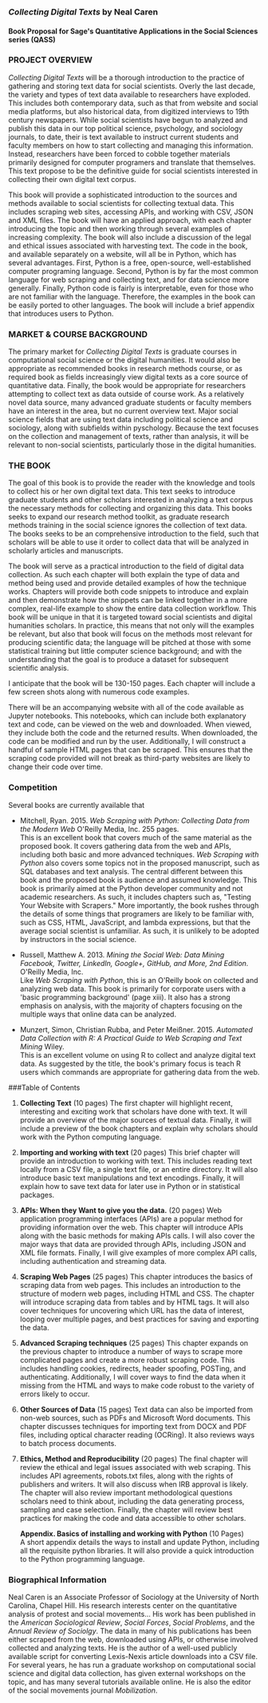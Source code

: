 ### *Collecting Digital Texts* by Neal Caren  
#### Book Proposal for Sage's Quantitative Applications in the Social Sciences series (QASS)

### PROJECT OVERVIEW
*Collecting Digital Texts* will be a thorough introduction to the practice of gathering and storing text data for social scientists. Overly the last decade, the variety and types of text data available to researchers have exploded. This includes both contemporary data, such as that from website and social media platforms, but also historical data, from digitized interviews to 19th century newspapers. While social scientists have begun to analyzed and publish this data in our top political science, psychology, and sociology journals, to date, their is text available to instruct current students and faculty members on how to start collecting and managing this information. Instead, researchers have been forced to cobble together materials primarily designed for computer programers and translate that themselves. This text propose to be the definitive guide for social scientists interested in collecting their own digital text corpus.

This book will provide a sophisticated introduction to the sources and methods available to social scientists for collecting textual data. This includes scraping web sites, accessing APIs, and working with CSV, JSON and XML files. The book will have an applied approach, with each chapter introducing the topic and then working through several examples of increasing complexity. The book will also include a discussion of the legal and ethical issues associated with harvesting text. The code in the book, and available separately on a website, will all be in Python, which has several advantages. First, Python is a free, open-source, well-established computer programing language. Second, Python is by far the most common language for web scraping and collecting text, and for data science more generally. Finally, Python code is fairly is interpretable, even for those who are not familiar with the language. Therefore, the examples in the book can be easily ported to other languages. The book will include a brief appendix that introduces users to Python. 
### MARKET & COURSE BACKGROUND
The primary market for *Collecting Digital Texts* is graduate courses in computational social science or the digital humanities. It would also be appropriate as recommended books in research methods course, or as  required book as fields increasingly view digital texts as a core source of quantitative data. Finally, the book would be appropriate for researchers attempting to collect text as data outside of course work. As a relatively novel data source, many advanced graduate students or faculty members have an interest in the area, but no current overview text. Major social science fields that are using text data including political science and sociology, along with subfields within pyschology. Because the text focuses on the collection and management of texts, rather than analysis, it will be relevant to non-social scientists, particularly those in the digital humanities. 

### THE BOOK
The goal of this book is to provide the reader with the knowledge and tools to collect his or her own digital text data. This text seeks to introduce graduate students and other scholars interested in analyzing a text corpus the necessary methods for collecting and organizing this data. This books seeks to expand our research method toolkit, as graduate research methods training in the social science ignores the collection of text data. The books seeks to be an comprehensive introduction to the field, such that scholars will be able to use it order to collect data that will be analyzed in scholarly articles and manuscripts. 

The book will serve as a practical introduction to the field of digital data collection. As such each chapter will both explain the type of data and method being used and provide detailed examples of how the technique works. Chapters will provide both code snippets to introduce and explain and then demonstrate how the snippets can be linked together in a more complex, real-life example to show the entire data collection workflow. This book will be unique in that it is targeted toward social scientists and digital humanities scholars. In practice, this means that not only will the examples be relevant, but also that book will focus on the methods most relevant for producing scientific data; the language will be pitched at those with some statistical training but little computer science background; and with the understanding that the goal is to produce a dataset for subsequent scientific analysis. 

I anticipate that the book will be 130-150 pages. Each chapter will include a few screen shots along with numerous code examples.  


There will be an accompanying website with all of the code available as Jupyter notebooks. This notebooks, which can include both explanatory text and code, can be viewed on the web and downloaded. When viewed, they include both the code and the returned results. When downloaded, the code can be modified and run by the user. Additionally, I will construct a handful of sample HTML pages that can be scraped. This ensures that the scraping code provided will not break as third-party websites are likely to change their code over time.  



### Competition
Several books are currently available that 

* Mitchell, Ryan. 2015. *Web Scraping with Python: Collecting Data from the Modern Web* O'Reilly Media, Inc. 255 pages.  
	This is an excellent book that covers much of the same material as the proposed book. It covers gathering data from the web and APIs, including both basic and more advanced techniques. *Web Scraping with Python* also covers some topics not in the proposed manuscript, such as SQL databases and text analysis. The central different between this book and the proposed book is audience and assumed knowledge. This book is primarily aimed at the Python developer community and not academic researchers. As such, it includes chapters such as, "Testing Your Website with Scrapers." More importantly, the book rushes through the details of some things that programers are likely to be familiar with, such as CSS, HTML, JavaScript, and lambda expressions, but that the average social scientist is unfamiliar. As such, it is unlikely to be adopted by instructors in the social science. 
     
* Russell, Matthew A. 2013. *Mining the Social Web: Data Mining Facebook, Twitter, LinkedIn, Google+, GitHub, and More, 2nd Edition.* O'Reilly Media, Inc.  
	Like *Web Scraping with Python*, this is an O'Reilly book on collected and analyzing web data. This book is primarily for corporate users with a 'basic programming background' (page xiii). It also has a strong emphasis on analysis, with the majority of chapters focusing on the multiple ways that online data can be analyzed. 

* Munzert, Simon, Christian Rubba, and Peter Meißner. 2015. *Automated Data Collection with R: A Practical Guide to Web Scraping and Text Mining* Wiley.  
	This is an excellent volume on using R to collect and analyze digital text data. As suggested by the title, the book's primary focus is teach R users which commands are appropriate for gathering data from the web.   
	
###Table of Contents

1. **Collecting Text**  (10 pages)
    The first chapter will highlight recent, interesting and exciting work that scholars have done with text. It will provide an overview of the major sources of textual data. Finally, it will include a preview of the book chapters and explain why scholars should work with the Python computing language. 
     
2. **Importing and working with text**  (20 pages)
	This brief chapter will provide an introduction to working with text. This includes reading text locally from a CSV file, a single text file, or an entire directory. It will also introduce basic text manipulations and text encodings. Finally, it will explain how to save text data for later use in Python or in statistical packages. 
	
3. **APIs: When they Want to give you the data.** (20 pages)
	Web application programming interfaces (APIs) are a popular method for providing information over the web. This chapter will introduce APIs along with the basic methods for making APIs calls. I will also cover the major ways that data are provided through APIs, including JSON and XML file formats. Finally, I will give examples of more complex API calls, including authentication and streaming data.  
 
4. **Scraping Web Pages**  (25 pages)
	This chapter introduces the basics of scraping data from web pages. This includes an introduction to the structure of modern web pages, including HTML and CSS. The chapter will introduce scraping data from tables and by HTML tags. It will also cover techniques for uncovering which URL has the data of interest, looping over multiple pages, and best practices for saving and exporting the data. 

5. **Advanced Scraping techniques**   (25 pages)
	This chapter expands on the previous chapter to introduce a number of ways to scrape more complicated pages and create a more robust scraping code. This includes handling cookies, redirects, header spoofing, POSTing, and authenticating. Additionally, I will cover ways to find the data when it missing from the HTML and ways to make code robust to the variety of errors likely to occur.
	
6. **Other Sources of Data** (15 pages)
	Text data can also be imported from non-web sources, such as PDFs and Microsoft Word documents. This chapter discusses techniques for importing text from DOCX and PDF files, including optical character reading (OCRing). It also reviews ways to batch process documents. 
	
6. **Ethics, Method and Reproducibility** (20 pages)
	The final chapter will review the ethical and legal issues associated with web scraping. This includes API agreements, robots.txt files, along with the rights of publishers and writers. It will also discuss when IRB approval is likely.  The chapter will also review important methodological questions scholars need to think about, including the data generating process, sampling and case selection. Finally, the chapter will review best practices for making the code and data accessible to other scholars.  

    **Appendix. Basics of installing and working with Python** (10 Pages)  
    A short appendix details the ways to install and update Python, including all the requisite python libraries. It will also provide a quick introduction to the Python programming language.  


     
### Biographical Information
Neal Caren is an Associate Professor of Sociology at the University of North Carolina, Chapel Hill. His research interests center on the quantitative analysis of protest and social movements... His work has been published in the _American Sociological Review_, _Social Forces_, _Social Problems_, and the _Annual Review of Sociolgy_.  The data in many of his publications has been either scraped from the web, downloaded using APIs, or otherwise involved collected and analyzing texts. He is the author of a well-used publicly available script for converting Lexis-Nexis article downloads into  a CSV file. 
 For several years, he has run a graduate workshop on computational social science and digital data collection, has given external workshops on the topic, and has many several tutorials available online. He is also the editor of the social movements journal _Mobilization_.
